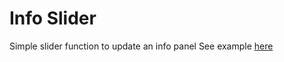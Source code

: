 # Info Slider
Simple slider function to update an info panel
See example [here](http://kyleconkright.github.io/info-slide/)


